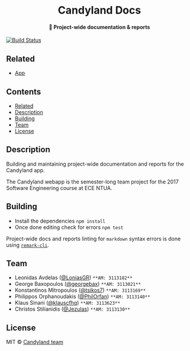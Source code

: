 <h1 align="center">
  Candyland Docs
</h1>

<h4 align="center">
  📝 Project-wide documentation & reports
</h4>

[![Build Status](https://travis-ci.com/klauscfhq/candyland-docs.svg?token=rXPPxPTH1doiuVrFnjqh&branch=master)](https://travis-ci.com/klauscfhq/candyland-docs)

## Related

- [App](https://github.com/klauscfhq/candyland-app)

## Contents

- [Related](#related)
- [Description](#description)
- [Building](#building)
- [Team](#team)
- [License](#license)

## Description

Building and maintaining project-wide documentation and reports for the Candyland app.

The Candyland webapp is the semester-long team project for the 2017 Software Engineering course at ECE NTUA.

## Building

- Install the dependencies `npm install`
- Once done editing check for errors `npm test`

Project-wide docs and reports linting for `markdown` syntax errors is done using [`remark-cli`](https://github.com/wooorm/remark/tree/master/packages/remark-cli).

## Team

- Leonidas Avdelas ([@LoniasGR](https://github.com/LoniasGR)) `**AM: 3113182**`
- George Baxopoulos ([@georgebax](https://github.com/georgebax)) `**AM: 3113021**`
- Konstantinos Mitropoulos ([@tsikos7](https://github.com/tsikos7)) `**AM: 3113169**`
- Philippos Orphanoudakis ([@PhilOrfan](https://github.com/PhilOrfan)) `**AM: 3113140**`
- Klaus Sinani ([@klauscfhq](https://github.com/klauscfhq)) `**AM: 3113623**`
- Christos Stilianidis ([@Jezulas](https://github.com/Jezulas)) `**AM: 3113130**`

## License

MIT © [Candyland team](https://github.com/klauscfhq/candyland-docs/blob/master/license.md)
